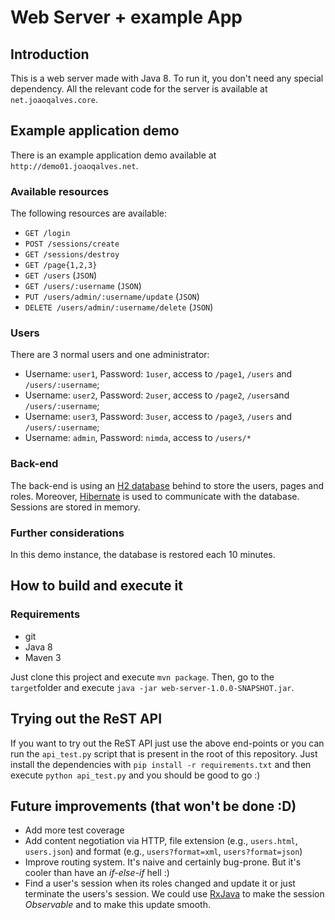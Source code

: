 # Web Server + example App

## Introduction

This is a web server made with Java 8. To run it, you don't need any special dependency. All the relevant code for the server is available at ``net.joaoqalves.core``.

## Example application demo

There is an example application demo available at ``http://demo01.joaoqalves.net``.

### Available resources

The following resources are available:

+ ``GET /login``
+ ``POST /sessions/create``
+ ``GET /sessions/destroy``
+ ``GET /page{1,2,3}``
+ ``GET /users`` (``JSON``)
+ ``GET /users/:username`` (``JSON``)
+ ``PUT /users/admin/:username/update`` (``JSON``)
+ ``DELETE /users/admin/:username/delete`` (``JSON``)

### Users

There are 3 normal users and one administrator:

+ Username: ``user1``, Password: ``1user``, access to ``/page1``, ``/users`` and ``/users/:username``;
+ Username: ``user2``, Password: ``2user``, access to ``/page2``, ``/users``and ``/users/:username``;
+ Username: ``user3``, Password: ``3user``, access to ``/page3``, ``/users`` and ``/users/:username``;
+ Username: ``admin``, Password: ``nimda``, access to ``/users/*``

### Back-end

The back-end is using an [H2 database](http://www.h2database.com/html/main.html) behind to store the users, pages and roles. Moreover, [Hibernate](http://hibernate.org/) is used to communicate with the database. Sessions are stored in memory.

### Further considerations

In this demo instance, the database is restored each 10 minutes.

## How to build and execute it

### Requirements

+ git
+ Java 8
+ Maven 3

Just clone this project and execute ``mvn package``. Then, go to the ``target``folder and execute ``java -jar web-server-1.0.0-SNAPSHOT.jar``.

## Trying out the ReST API

If you want to try out the ReST API just use the above end-points or you can run the ``api_test.py`` script that is present in the root of this repository. Just install the dependencies with ``pip install -r requirements.txt`` and then execute ``python api_test.py`` and you should be good to go :)


## Future improvements (that won't be done :D)

+ Add more test coverage
+ Add content negotiation via HTTP, file extension (e.g., ``users.html``, ``users.json``) and format (e.g., ``users?format=xml``, ``users?format=json``)
+ Improve routing system. It's naive and certainly bug-prone. But it's cooler than have an _if-else-if_ hell :)
+ Find a user's session when its roles changed and update it or just terminate the users's session. We could use [RxJava](https://github.com/ReactiveX/RxJava) to make the session _Observable_ and to make this update smooth.

